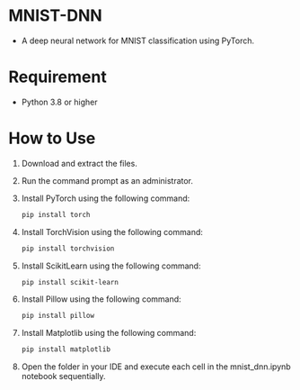 # MNIST-DNN
- A deep neural network for MNIST classification using PyTorch.
# Requirement
- Python 3.8 or higher
# How to Use
1. Download and extract the files.
2. Run the command prompt as an administrator.
3. Install PyTorch using the following command:

   ```Bash
   pip install torch

4. Install TorchVision using the following command:

   ```Bash
   pip install torchvision

5. Install ScikitLearn using the following command:

   ```Bash
   pip install scikit-learn

6. Install Pillow using the following command:

   ```Bash
   pip install pillow

7. Install Matplotlib using the following command:

   ```Bash
   pip install matplotlib

8. Open the folder in your IDE and execute each cell in the mnist_dnn.ipynb notebook sequentially.
